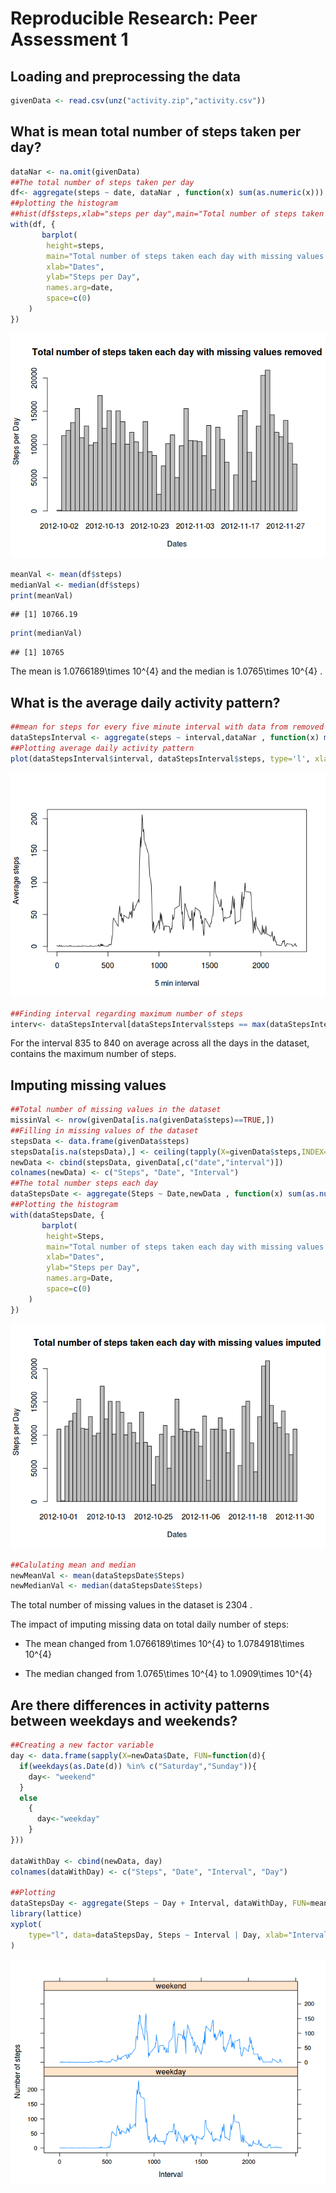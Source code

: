 # Reproducible Research: Peer Assessment 1


## Loading and preprocessing the data

```r
givenData <- read.csv(unz("activity.zip","activity.csv"))
```

## What is mean total number of steps taken per day?

```r
dataNar <- na.omit(givenData)
##The total number of steps taken per day
df<- aggregate(steps ~ date, dataNar , function(x) sum(as.numeric(x)))
##plotting the histogram
##hist(df$steps,xlab="steps per day",main="Total number of steps taken each day", col="orange")  ##This doesn't show per day
with(df, {
       barplot(
        height=steps,
        main="Total number of steps taken each day with missing values removed",
        xlab="Dates",
        ylab="Steps per Day",
        names.arg=date,
        space=c(0)
    )
})
```

![](PA1_template_files/figure-html/unnamed-chunk-2-1.png) 

```r
meanVal <- mean(df$steps)
medianVal <- median(df$steps)
print(meanVal)
```

```
## [1] 10766.19
```

```r
print(medianVal)
```

```
## [1] 10765
```
The mean is 1.0766189\times 10^{4} and the median is 1.0765\times 10^{4} .


## What is the average daily activity pattern?

```r
##mean for steps for every five minute interval with data from removed values
dataStepsInterval <- aggregate(steps ~ interval,dataNar , function(x) mean(as.numeric(x)))
##Plotting average daily activity pattern
plot(dataStepsInterval$interval, dataStepsInterval$steps, type='l', xlab="5 min interval", ylab="Average steps")
```

![](PA1_template_files/figure-html/unnamed-chunk-3-1.png) 

```r
##Finding interval regarding maximum number of steps
interv<- dataStepsInterval[dataStepsInterval$steps == max(dataStepsInterval$steps),]
```
For the interval 835 to 840 on average across all the days in the dataset, contains the maximum number of steps.

## Imputing missing values

```r
##Total number of missing values in the dataset
missinVal <- nrow(givenData[is.na(givenData$steps)==TRUE,])
##Filling in missing values of the dataset
stepsData <- data.frame(givenData$steps)
stepsData[is.na(stepsData),] <- ceiling(tapply(X=givenData$steps,INDEX=givenData$interval,FUN=mean,na.rm=TRUE))
newData <- cbind(stepsData, givenData[,c("date","interval")])
colnames(newData) <- c("Steps", "Date", "Interval")
##The total number steps each day
dataStepsDate <- aggregate(Steps ~ Date,newData , function(x) sum(as.numeric(x)))
##Plotting the histogram
with(dataStepsDate, {
       barplot(
        height=Steps,
        main="Total number of steps taken each day with missing values imputed",
        xlab="Dates",
        ylab="Steps per Day",
        names.arg=Date,
        space=c(0)
    )
})
```

![](PA1_template_files/figure-html/unnamed-chunk-4-1.png) 

```r
##Calulating mean and median
newMeanVal <- mean(dataStepsDate$Steps)
newMedianVal <- median(dataStepsDate$Steps)
```
The total number of missing values in the dataset is 2304 .

The impact of imputing missing data on total daily number of steps:

* The mean changed from 1.0766189\times 10^{4} to 1.0784918\times 10^{4}

* The median changed from 1.0765\times 10^{4} to 1.0909\times 10^{4}

## Are there differences in activity patterns between weekdays and weekends?


```r
##Creating a new factor variable
day <- data.frame(sapply(X=newData$Date, FUN=function(d){
  if(weekdays(as.Date(d)) %in% c("Saturday","Sunday")){
    day<- "weekend"
  }
  else
    {
      day<-"weekday"
    }
}))

dataWithDay <- cbind(newData, day)
colnames(dataWithDay) <- c("Steps", "Date", "Interval", "Day")

##Plotting
dataStepsDay <- aggregate(Steps ~ Day + Interval, dataWithDay, FUN=mean)
library(lattice)
xyplot(
    type="l", data=dataStepsDay, Steps ~ Interval | Day, xlab="Interval", ylab="Number of steps", layout=c(1,2)
)
```

![](PA1_template_files/figure-html/unnamed-chunk-5-1.png) 












